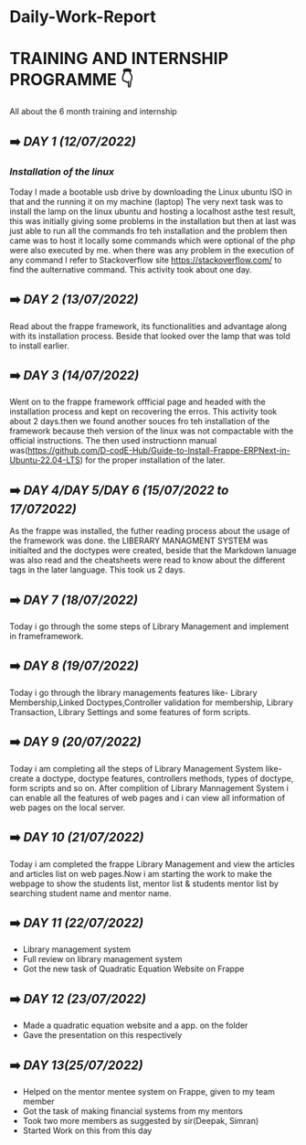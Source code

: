 # Daily-Work-Report

# TRAINING AND INTERNSHIP PROGRAMME :point_down:
All about the 6 month training and internship

 ## :arrow_right: *DAY 1 (12/07/2022)*
### *Installation of the linux*

Today I made a bootable usb drive by downloading the Linux ubuntu  ISO in that and the running it on my machine (laptop)
The very next task was to install the lamp on the linux ubuntu and hosting a localhost asthe test result, this was initially giving some problems in the installation but then at last was just able  to run all the commands fro teh installation and the problem then came was to host it locally some commands which were optional of the php were also executed by me. when there was any problem in the execution of any command I refer to Stackoverflow site https://stackoverflow.com/ to find the  aulternative command. This activity  took about one day.

## :arrow_right: *DAY 2 (13/07/2022)*
Read about the frappe framework, its functionalities and advantage along with its installation process. Beside that looked over the lamp that was told to install earlier.

## :arrow_right: *DAY 3 (14/07/2022)*
Went on to the frappe framework offficial page and headed with the  installation process and kept on recovering the erros. This activity took about 2 days.then we found another souces fro teh installation of the framework because theh version of the linux was not compactable with the official instructions. The then used instructionn manual was(https://github.com/D-codE-Hub/Guide-to-Install-Frappe-ERPNext-in-Ubuntu-22.04-LTS) for the proper installation of the later.

##  :arrow_right: *DAY 4/DAY 5/DAY 6 (15/07/2022 to 17/072022)*
As the frappe was installed, the futher reading process about the usage of the framework was done. the LIBERARY MANAGMENT SYSTEM was initialted and the doctypes were created, beside that the Markdown lanuage was also read and the cheatsheets were read to know about the different tags in the later language. This took us 2 days.

##  :arrow_right: *DAY 7 (18/07/2022)*
Today i go through the some steps of Library Management and implement in frameframework.

##  :arrow_right: *DAY 8 (19/07/2022)*
Today i go through the library managements features like- Library Membership,Linked Doctypes,Controller validation for membership, Library Transaction, Library Settings and some features of form scripts.  


##  :arrow_right: *DAY 9 (20/07/2022)*
Today i am completing all the steps of Library Management System like- create a doctype, doctype features, controllers methods, types of doctype, form scripts and so on.
After complition of Library Mannagement System i can enable all the features of web pages and i can view all information of web pages on the local server.

##  :arrow_right: *DAY 10 (21/07/2022)*
Today i am completed the frappe Library Management and view the articles and articles list on web pages.Now i am starting the work to make the webpage to show the students list, mentor list & students mentor list by searching student name and mentor name. 


## :arrow_right: *DAY 11 (22/07/2022)*
* Library management system
* Full review on library management system
* Got the new task of Quadratic Equation Website on Frappe

## :arrow_right: *DAY 12 (23/07/2022)*
* Made a quadratic equation website and a app. on the folder
* Gave the presentation on this respectively

## :arrow_right: *DAY 13(25/07/2022)*
* Helped on the mentor mentee system on Frappe, given to my team member 
* Got the task of making financial systems from my mentors
* Took two more members as suggested by sir(Deepak, Simran)
* Started Work on this from this day
